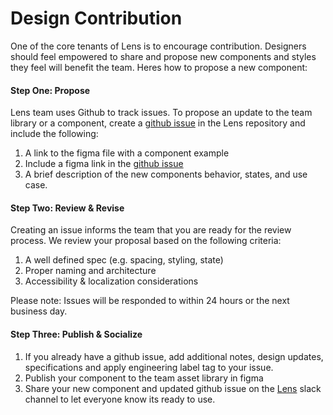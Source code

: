 # Design Contribution

One of the core tenants of Lens is to encourage contribution. Designers should feel empowered to share and propose new components and styles they feel will benefit the team. Heres how to propose a new component:

#### Step One: Propose

Lens team uses Github to track issues. To propose an update to the team library or a component, create a [github issue](https://github.com/looker/lens) in the Lens repository and include the following: 

1. A link to the figma file with a component example
2. Include a figma link in the [github issue](#https://github.com/looker/lens)
3. A brief description of the new components behavior, states, and use case. 

#### Step Two: Review & Revise
Creating an issue informs the team that you are ready for the review process. We review your proposal based on the following criteria:

1. A well defined spec (e.g. spacing, styling, state)
2. Proper naming and architecture 
3. Accessibility & localization considerations

Please note: Issues will be responded to within 24 hours or the next business day.

#### Step Three: Publish & Socialize
 
1. If you already have a github issue, add additional notes, design updates, specifications and apply engineering label tag to your issue. 
2. Publish your component to the team asset library in figma
3. Share your new component and updated github issue on the [Lens](#) slack channel to let everyone know its ready to use. 